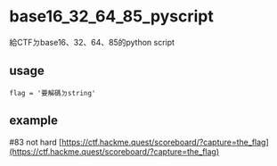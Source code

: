 # base16_32_64_85_pyscript
給CTFㄉbase16、32、64、85的python script

## usage
```python=
flag = '要解碼ㄉstring'
```

## example
#83 not hard
[https://ctf.hackme.quest/scoreboard/?capture=the_flag](https://ctf.hackme.quest/scoreboard/?capture=the_flag)
